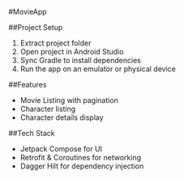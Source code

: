 #MovieApp

##Project Setup
1. Extract project folder
2. Open project in Android Studio
3. Sync Gradle to install dependencies
4. Run the app on an emulator or physical device


##Features
- Movie Listing with pagination
- Character listing
- Character details display

##Tech Stack
- Jetpack Compose for UI
- Retrofit & Coroutines for networking
- Dagger Hilt for dependency injection
